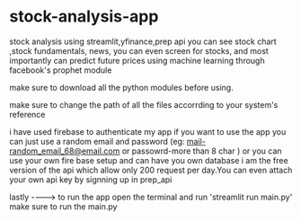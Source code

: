 # stock-analysis-app
stock analysis using streamlit,yfinance,prep api you can see stock chart ,stock fundamentals, news, you can even screen for stocks, and most importantly can predict future prices using machine learning through facebook's prophet module

make sure to download all the python modules before using.




make sure to change the path of all the files accorrding to your system's reference


i have used firebase to authenticate my app  if you want to use the app you can just use a random email and password (eg: mail-random_email_68@email.com or passowrd-more than 8 char ) or you can use your own fire base setup and can have you own database
i am the free version of the api which allow only 200 request per day.You can even attach your own api key by signning up in prep_api




lastly ----> to run the app open the terminal and run 'streamlit run main.py' make sure to run the main.py 


